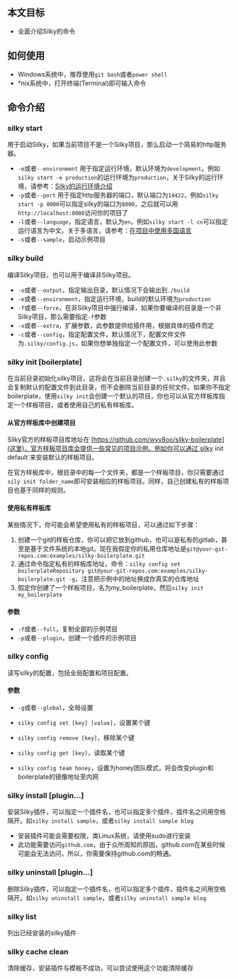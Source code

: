 
<!--
title: Silky的命令
-->

## 本文目标

* 全面介绍Silky的命令

## 如何使用

* Windows系统中，推荐使用`git bash`或者`power shell`
* *nix系统中，打开终端(Terminal)即可输入命令

## 命令介绍

### silky start

用于启动Silky，如果当前项目不是一个Silky项目，那么启动一个简易的http服务器。 

* `-e`或者`--environment` 用于指定运行环境，默认环境为`development`。例如`silky start -e production`的运行环境为`production`，关于Silky的运行环境，请参考：[Silky的运行环境介绍](running-environment-of-silky.html)
* `-p`或者`--port` 用于指定http服务器的端口，默认端口为`14422`，例如`silky start -p 8000`可以指定silky的端口为`8000`，之后就可以用`http://localhost:8000`访问你的项目了
* `-l`或者`--language`，指定语言，默认为`en`，例如`silky start -l cn`可以指定运行语言为中文。关于多语言，请参考：[在项目中使用多国语言](how-to-use-mutil-language-with-silky.html)
* `-s`或者`--sample`，启动示例项目

### silky build

编译Silky项目，也可以用于编译非Silky项目。

* `-o`或者`--output`，指定输出目录，默认情况下会输出到`./build`
* `-e`或者`--environment`，指定运行环境，build的默认环境为`production`
* `-f`或者`--force`，在非Silky项目中强行编译，如果你要编译的目录是一个非Silky项目，那么需要指定`-f`参数
* `-x`或者`--extra`，扩展参数，此参数提供给插件用，根据具体的插件而定
* `-c`或者`--config`，指定配置文件，默认情况下，配置文件文件为`.silky/config.js`，如果你想单独指定一个配置文件，可以使用此参数

### silky init [boilerplate]

在当前目录初始化silky项目，这将会在当前目录创建一个`.silky`的文件夹，并且会复制默认的配置文件到此目录，但不会删除当前目录的任何文件。如果你不指定boilerplate，使用`silky init`会创建一个默认的项目，你也可以从官方样板库指定一个样板项目，或者使用自己的私有样板库。

#### 从官方样板库中创建项目

Silky官方的样板项目库地址在 [https://github.com/wvv8oo/silky-boilerplate](这里)，官方样板项目库会提供一些常见的项目示例。例如你可以通过`silky init default`来安装默认的样板项目。

在官方样板库中，根目录中的每一个文件夹，都是一个样板项目，你只需要通过`sily init folder_name`即可安装相应的样板项目。同样，自己创建私有的样板项目也基于同样的规则。

#### 使用私有样板库

某些情况下，你可能会希望使用私有的样板项目，可以通过如下步骤：

1. 创建一个git的样板仓库，你可以把它放到github，也可以是私有的gitlab，甚至是基于文件系统的本地git。现在我假定你的私用仓库地址是`git@your-git-repos.com:examples/silky-boilerplate.git`
2. 通过命令指定私有的样板库地址，命令：`silky config set boilerplateRepository git@your-git-repos.com:examples/silky-boilerplate.git -g`，注意把示例中的地址换成你真实的仓库地址
3. 假定你创建了一个样板项目，名为my_boilerplate，然后`silky init my_boilerplate`

#### 参数

* `-f`或者`--full`，复制全部的示例项目
* `-p`或者`--plugin`，创建一个插件的示例项目

### silky config

读写silky的配置，包括全局配置和项目配置。

#### 参数

* `-g`或者`--global`，全局设置

* `silky config set [key] [value]`，设置某个键
* `silky config remove [key]`，移除某个键
* `silky config get [key]`，读取某个键
* `silky config team honey`，设置为honey团队模式，将会改变plugin和boilerplate的镜像地址至内网

### silky install [plugin...]

安装Silky插件，可以指定一个插件名，也可以指定多个插件，插件名之间用空格隔开。如`silky install sample`，或者`silky install sample blog`

* 安装插件可能会需要权限，类Linux系统，请使用sudo进行安装
* 此功能需要访问`github.com`，由于众所周知的原因，github.com在某些时候可能会无法访问，所以，你需要保持github.com的畅通。

### silky uninstall [plugin...]

删除Silky插件，可以指定一个插件名，也可以指定多个插件，插件名之间用空格隔开。如`silky uninstall sample`，或者`silky uninstall sample blog`


### silky list

列出已经安装的silky插件

### silky cache clean

清除缓存，安装插件与模板不成功，可以尝试使用这个功能清除缓存